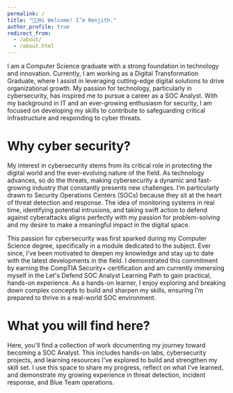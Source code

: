 ```yaml
---
permalink: /
title: "👋🏽Hi Welcome! I’m Renjith."
author_profile: true
redirect_from: 
  - /about/
  - /about.html
---
```


I am a Computer Science graduate with a strong foundation in technology and innovation. Currently, I am working as a Digital Transformation Graduate, where I assist in leveraging cutting-edge digital solutions to drive organizational growth. My passion for technology, particularly in cybersecurity, has inspired me to pursue a career as a SOC Analyst. With my background in IT and an ever-growing enthusiasm for security, I am focused on developing my skills to contribute to safeguarding critical infrastructure and responding to cyber threats.

Why cyber security?
======
My interest in cybersecurity stems from its critical role in protecting the digital world and the ever-evolving nature of the field. As technology advances, so do the threats, making cybersecurity a dynamic and fast-growing industry that constantly presents new challenges. I’m particularly drawn to Security Operations Centers (SOCs) because they sit at the heart of threat detection and response. The idea of monitoring systems in real time, identifying potential intrusions, and taking swift action to defend against cyberattacks aligns perfectly with my passion for problem-solving and my desire to make a meaningful impact in the digital space.

This passion for cybersecurity was first sparked during my Computer Science degree, specifically in a module dedicated to the subject. Ever since, I’ve been motivated to deepen my knowledge and stay up to date with the latest developments in the field. I demonstrated this commitment by earning the CompTIA Security+ certification and am currently immersing myself in the Let's Defend SOC Analyst Learning Path to gain practical, hands-on experience. As a hands-on learner, I enjoy exploring and breaking down complex concepts to build and sharpen my skills, ensuring I’m prepared to thrive in a real-world SOC environment.

What you will find here?
======
Here, you'll find a collection of work documenting my journey toward becoming a SOC Analyst. This includes hands-on labs, cybersecurity projects, and learning resources I've explored to build and strengthen my skill set. I use this space to share my progress, reflect on what I’ve learned, and demonstrate my growing experience in threat detection, incident response, and Blue Team operations.

